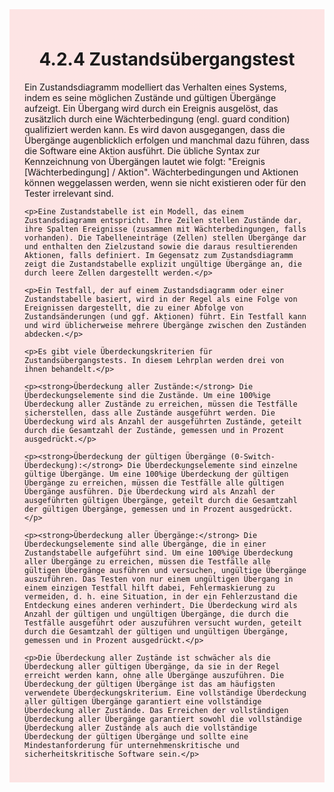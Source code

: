 <div class="rounded-lg border shadow-sm" style="background: linear-gradient(135deg,#fde4e4 0%,#fce4e4 100%); padding: 24px; border-color: #fda4af">
  <header style="margin-bottom:12px">
    <h1 class="text-2xl font-bold text-gray-900">4.2.4 Zustandsübergangstest</h1>
  </header>
  <article class="prose max-w-none">
    <p>Ein Zustandsdiagramm modelliert das Verhalten eines Systems, indem es seine möglichen Zustände und gültigen Übergänge aufzeigt. Ein Übergang wird durch ein Ereignis ausgelöst, das zusätzlich durch eine Wächterbedingung (engl. guard condition) qualifiziert werden kann. Es wird davon ausgegangen, dass die Übergänge augenblicklich erfolgen und manchmal dazu führen, dass die Software eine Aktion ausführt. Die übliche Syntax zur Kennzeichnung von Übergängen lautet wie folgt: "Ereignis [Wächterbedingung] / Aktion". Wächterbedingungen und Aktionen können weggelassen werden, wenn sie nicht existieren oder für den Tester irrelevant sind.</p>

    <p>Eine Zustandstabelle ist ein Modell, das einem Zustandsdiagramm entspricht. Ihre Zeilen stellen Zustände dar, ihre Spalten Ereignisse (zusammen mit Wächterbedingungen, falls vorhanden). Die Tabelleneinträge (Zellen) stellen Übergänge dar und enthalten den Zielzustand sowie die daraus resultierenden Aktionen, falls definiert. Im Gegensatz zum Zustandsdiagramm zeigt die Zustandstabelle explizit ungültige Übergänge an, die durch leere Zellen dargestellt werden.</p>

    <p>Ein Testfall, der auf einem Zustandsdiagramm oder einer Zustandstabelle basiert, wird in der Regel als eine Folge von Ereignissen dargestellt, die zu einer Abfolge von Zustandsänderungen (und ggf. Aktionen) führt. Ein Testfall kann und wird üblicherweise mehrere Übergänge zwischen den Zuständen abdecken.</p>

    <p>Es gibt viele Überdeckungskriterien für Zustandsübergangstests. In diesem Lehrplan werden drei von ihnen behandelt.</p>

    <p><strong>Überdeckung aller Zustände:</strong> Die Überdeckungselemente sind die Zustände. Um eine 100%ige Überdeckung aller Zustände zu erreichen, müssen die Testfälle sicherstellen, dass alle Zustände ausgeführt werden. Die Überdeckung wird als Anzahl der ausgeführten Zustände, geteilt durch die Gesamtzahl der Zustände, gemessen und in Prozent ausgedrückt.</p>

    <p><strong>Überdeckung der gültigen Übergänge (0-Switch-Überdeckung):</strong> Die Überdeckungselemente sind einzelne gültige Übergänge. Um eine 100%ige Überdeckung der gültigen Übergänge zu erreichen, müssen die Testfälle alle gültigen Übergänge ausführen. Die Überdeckung wird als Anzahl der ausgeführten gültigen Übergänge, geteilt durch die Gesamtzahl der gültigen Übergänge, gemessen und in Prozent ausgedrückt.</p>

    <p><strong>Überdeckung aller Übergänge:</strong> Die Überdeckungselemente sind alle Übergänge, die in einer Zustandstabelle aufgeführt sind. Um eine 100%ige Überdeckung aller Übergänge zu erreichen, müssen die Testfälle alle gültigen Übergänge ausführen und versuchen, ungültige Übergänge auszuführen. Das Testen von nur einem ungültigen Übergang in einem einzigen Testfall hilft dabei, Fehlermaskierung zu vermeiden, d. h. eine Situation, in der ein Fehlerzustand die Entdeckung eines anderen verhindert. Die Überdeckung wird als Anzahl der gültigen und ungültigen Übergänge, die durch die Testfälle ausgeführt oder auszuführen versucht wurden, geteilt durch die Gesamtzahl der gültigen und ungültigen Übergänge, gemessen und in Prozent ausgedrückt.</p>

    <p>Die Überdeckung aller Zustände ist schwächer als die Überdeckung aller gültigen Übergänge, da sie in der Regel erreicht werden kann, ohne alle Übergänge auszuführen. Die Überdeckung der gültigen Übergänge ist das am häufigsten verwendete Überdeckungskriterium. Eine vollständige Überdeckung aller gültigen Übergänge garantiert eine vollständige Überdeckung aller Zustände. Das Erreichen der vollständigen Überdeckung aller Übergänge garantiert sowohl die vollständige Überdeckung aller Zustände als auch die vollständige Überdeckung der gültigen Übergänge und sollte eine Mindestanforderung für unternehmenskritische und sicherheitskritische Software sein.</p>
  </article>
</div>

